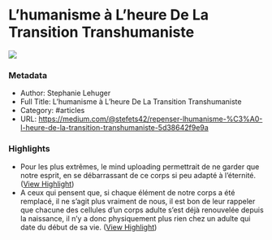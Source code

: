 # L’humanisme à L’heure De La Transition Transhumaniste

![](https://readwise-assets.s3.amazonaws.com/static/images/article2.74d541386bbf.png)

### Metadata

- Author: Stephanie Lehuger
- Full Title: L’humanisme à L’heure De La Transition Transhumaniste
- Category: #articles
- URL: https://medium.com/@stefets42/repenser-lhumanisme-%C3%A0-l-heure-de-la-transition-transhumaniste-5d38642f9e9a

### Highlights

- Pour les plus extrêmes, le mind uploading permettrait de ne garder que notre esprit, en se débarrassant de ce corps si peu adapté à l’éternité. ([View Highlight](https://instapaper.com/read/724539256/2741998))
- A ceux qui pensent que, si chaque élément de notre corps a été remplacé, il ne s’agit plus vraiment de nous, il est bon de leur rappeler que chacune des cellules d’un corps adulte s’est déjà renouvelée depuis la naissance, il n’y a donc physiquement plus rien chez un adulte qui date du début de sa vie. ([View Highlight](https://instapaper.com/read/724539256/2741999))
